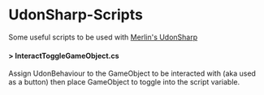 # UdonSharp-Scripts

Some useful scripts to be used with [Merlin's UdonSharp](https://github.com/Merlin-san/UdonSharp)


#### > InteractToggleGameObject.cs

Assign UdonBehaviour to the GameObject to be interacted with (aka used as a button) then place GameObject to toggle into the script variable.
